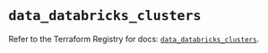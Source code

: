 # `data_databricks_clusters`

Refer to the Terraform Registry for docs: [`data_databricks_clusters`](https://registry.terraform.io/providers/databricks/databricks/1.68.0/docs/data-sources/clusters).
